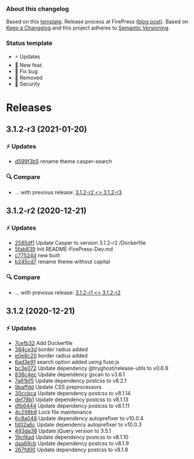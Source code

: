 ### About this changelog

Based on this [template](https://gist.github.com/pascalandy/af709db02d3fe132a3e6f1c11b934fe4). Release process at FirePress ([blog post](https://firepress.org/en/software-and-ghost-updates/)). Based on [Keep a Changelog](https://keepachangelog.com/en/1.0.0/) and this project adheres to [Semantic Versioning](https://semver.org/spec/v2.0.0.html).

### Status template

- ⚡️ Updates
- 🚀 New feat.
- 🐛 Fix bug
- 🛑 Removed
- 🔑 Security

# Releases

## 3.1.2-r3 (2021-01-20)
### ⚡️ Updates
- [d599f3b5](https://github.com/firepress-org/Casper/commit/d599f3b5) rename theme casper-search

### 🔍 Compare
- ... with previous release: [3.1.2-r2 <> 3.1.2-r3](https://github.com/firepress-org/Casper/compare/3.1.2-r2...3.1.2-r3)

## 3.1.2-r2 (2020-12-21)
### ⚡️ Updates
- [2585df1](https://github.com/firepress-org/Casper/commit/2585df1) Update Casper to version 3.1.2-r2 /Dockerfile
- [5fab839](https://github.com/firepress-org/Casper/commit/5fab839) Init README-FirePress-Dev.md
- [c77524d](https://github.com/firepress-org/Casper/commit/c77524d) new built
- [b245cd7](https://github.com/firepress-org/Casper/commit/b245cd7) rename theme without capital

### 🔍 Compare
- ... with previous release: [3.1.2-r1 <> 3.1.2-r2](https://github.com/firepress-org/Casper/compare/3.1.2-r1...3.1.2-r2)

## 3.1.2 (2020-12-21)
### ⚡️ Updates
- [7cefb32](https://github.com/firepress-org/Casper/commit/7cefb32) Add Dockerfile
- [384ce3d](https://github.com/firepress-org/Casper/commit/384ce3d) border radius added
- [e0e8c20](https://github.com/firepress-org/Casper/commit/e0e8c20) border radius added
- [6ad3e91](https://github.com/firepress-org/Casper/commit/6ad3e91) search option added using fuse.js
- [bc3e072](https://github.com/firepress-org/Casper/commit/bc3e072) Update dependency @tryghost/release-utils to v0.6.9
- [838c4ec](https://github.com/firepress-org/Casper/commit/838c4ec) Update dependency gscan to v3.6.1
- [7a61bf5](https://github.com/firepress-org/Casper/commit/7a61bf5) Update dependency postcss to v8.2.1
- [9baffdd](https://github.com/firepress-org/Casper/commit/9baffdd) Update CSS preprocessors
- [30ccbca](https://github.com/firepress-org/Casper/commit/30ccbca) Update dependency postcss to v8.1.14
- [def78b1](https://github.com/firepress-org/Casper/commit/def78b1) Update dependency postcss to v8.1.13
- [dfb6444](https://github.com/firepress-org/Casper/commit/dfb6444) Update dependency postcss to v8.1.11
- [4c298b9](https://github.com/firepress-org/Casper/commit/4c298b9) Lock file maintenance
- [6c8a048](https://github.com/firepress-org/Casper/commit/6c8a048) Update dependency autoprefixer to v10.0.4
- [fd02a6c](https://github.com/firepress-org/Casper/commit/fd02a6c) Update dependency autoprefixer to v10.0.3
- [493da38](https://github.com/firepress-org/Casper/commit/493da38) Update jQuery version to 3.5.1
- [19cf4ad](https://github.com/firepress-org/Casper/commit/19cf4ad) Update dependency postcss to v8.1.10
- [daa69cb](https://github.com/firepress-org/Casper/commit/daa69cb) Update dependency postcss to v8.1.9
- [267fd00](https://github.com/firepress-org/Casper/commit/267fd00) Update dependency postcss to v8.1.8

